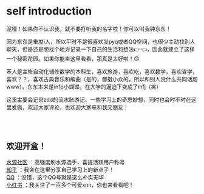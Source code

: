 self introduction
===
泥嚎！如果你不认识我，就不要打听我的名字啦！你可以叫我钟东东！

因为东东是重度i人，所以平时不是很喜欢发pyq或者QQ空间，也很少主动找别人聊天，但是还是想找个地方记录一下自己的生活和想法👉👈，因此就建立了这样一个秘密花园。如果你能来这里看看，那真是太好啦！😊

苯人是主修自动化辅修数学的本科生，喜欢旅游，喜欢吃，喜欢数学，喜欢哲学，喜欢？？，喜欢古典音乐和编曲（是的，都挺小众的，所以和别人没什么共同话题www）。东东本来是infp小蝴蝶，在大学的逼迫下变成了infj（笑）

这里主要会记录zdd的流水账游记、一些学习上的奇思妙想，同时也会时不时在这里发疯，欢迎大家评论，也欢迎大家来和我交朋友！

</br></br>

## 欢迎开盒！
[水源社区](https://shuiyuan.sjtu.edu.cn/u/%E4%B8%BA%E4%BA%86%E9%98%B2%E6%AD%A2%E8%A2%AB%E7%9B%92%E5%8F%96%E4%BA%86%E4%B8%80%E4%B8%AA%E5%90%8D%E5%AD%97/summary)  ：高强度刷水源选手，喜提活跃用户称号 </br> [知乎](https://www.zhihu.com/people/zhong-pin-xin-biao-xian-bing-ta) ：我会在这里分享自己学习上的新点子！ </br> [QQ](https://qm.qq.com/q/l48IATVvvq) ：没错，这个QQ号就是这么朴实无华</br> [小红书](https://www.xiaohongshu.com/user/profile/62c028a2000000001b025feb?xsec_token=YBWr7lh1Skz64E1roPM1V47OX6zHmfAnYYN0PoQ3CRY2k%3D&xsec_source=app_share&xhsshare=CopyLink&appuid=62c028a2000000001b025feb&apptime=1739368783&share_id=be4b7d4ec2fa4c46b83b4fa48c900d0d&share_channel=copy_link) ：我关注了一百多个可爱xnn，你也来看看吧！
